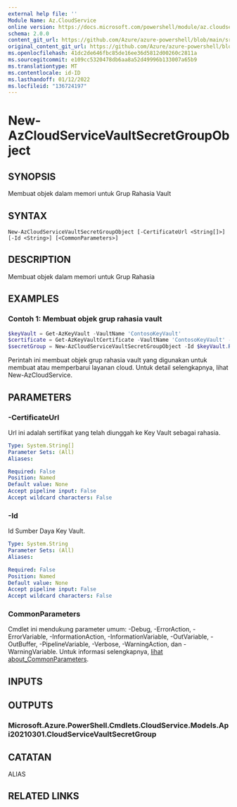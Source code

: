 ```yaml
---
external help file: ''
Module Name: Az.CloudService
online version: https://docs.microsoft.com/powershell/module/az.cloudservice/new-azcloudservicevaultsecretgroupobject
schema: 2.0.0
content_git_url: https://github.com/Azure/azure-powershell/blob/main/src/CloudService/help/New-AzCloudServiceVaultSecretGroupObject.md
original_content_git_url: https://github.com/Azure/azure-powershell/blob/main/src/CloudService/help/New-AzCloudServiceVaultSecretGroupObject.md
ms.openlocfilehash: 41dc2de646fbc85de16ee36d5812d00260c2811a
ms.sourcegitcommit: e109cc5320478db6aa8a52d49996b133007a65b9
ms.translationtype: MT
ms.contentlocale: id-ID
ms.lasthandoff: 01/12/2022
ms.locfileid: "136724197"
---
```

# New-AzCloudServiceVaultSecretGroupObject

## SYNOPSIS
Membuat objek dalam memori untuk Grup Rahasia Vault

## SYNTAX

```
New-AzCloudServiceVaultSecretGroupObject [-CertificateUrl <String[]>] [-Id <String>] [<CommonParameters>]
```

## DESCRIPTION
Membuat objek dalam memori untuk Grup Rahasia

## EXAMPLES

### Contoh 1: Membuat objek grup rahasia vault
```powershell
$keyVault = Get-AzKeyVault -VaultName 'ContosoKeyVault'
$certificate = Get-AzKeyVaultCertificate -VaultName 'ContosoKeyVault' -Name 'ContosoCert'
$secretGroup = New-AzCloudServiceVaultSecretGroupObject -Id $keyVault.ResourceId -CertificateUrl $certificate.SecretId
```

Perintah ini membuat objek grup rahasia vault yang digunakan untuk membuat atau memperbarui layanan cloud.
Untuk detail selengkapnya, lihat New-AzCloudService.

## PARAMETERS

### -CertificateUrl
Url ini adalah sertifikat yang telah diunggah ke Key Vault sebagai rahasia.

```yaml
Type: System.String[]
Parameter Sets: (All)
Aliases:

Required: False
Position: Named
Default value: None
Accept pipeline input: False
Accept wildcard characters: False
```

### -Id
Id Sumber Daya Key Vault.

```yaml
Type: System.String
Parameter Sets: (All)
Aliases:

Required: False
Position: Named
Default value: None
Accept pipeline input: False
Accept wildcard characters: False
```

### CommonParameters
Cmdlet ini mendukung parameter umum: -Debug, -ErrorAction, -ErrorVariable, -InformationAction, -InformationVariable, -OutVariable, -OutBuffer, -PipelineVariable, -Verbose, -WarningAction, dan -WarningVariable. Untuk informasi selengkapnya, [lihat about_CommonParameters](http://go.microsoft.com/fwlink/?LinkID=113216).

## INPUTS

## OUTPUTS

### Microsoft.Azure.PowerShell.Cmdlets.CloudService.Models.Api20210301.CloudServiceVaultSecretGroup

## CATATAN

ALIAS

## RELATED LINKS

